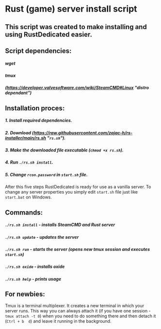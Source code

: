 # Rust (game) server install script

## This script was created to make installing and using RustDedicated easier.

## Script dependencies:
##### wget
##### tmux
##### (https://developer.valvesoftware.com/wiki/SteamCMD#Linux "distro dependant")

## Installation proces:
##### 1. Install required dependencies.
##### 2. Download (https://raw.githubusercontent.com/zajac-h/rs-installer/main/rs.sh "```rs.sh```").
##### 3. Make the downloaded file executable (```chmod +x rs.sh```).
##### 4. Run ```./rs.sh install```.
##### 5. Change ```rcon.password``` in ```start.sh``` file.

After this five steps RustDedicated is ready for use as a vanilla server.
To change any server properties you simply edit ```start.sh``` file just like ```start.bat``` on Windows.

## Commands:
##### ```./rs.sh install``` - installs SteamCMD and Rust server
##### ```./rs.sh update``` - updates the server
##### ```./rs.sh run``` - starts the server (opens new tmux session and executes ```start.sh```)
##### ```./rs.sh oxide``` - installs oxide
##### ```./rs.sh help``` - prints usage

## For newbies:
Tmux is a terminal multiplexer. It creates a new terminal in which your server runs.
This way you can always attach it (if you have one session - ```tmux attach -t 0```) when you need to do something there and then detach it (```Ctrl + b  d```) and leave it running in the background. 